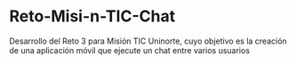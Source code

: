 # Reto-Misi-n-TIC-Chat
Desarrollo del Reto 3 para Misión TIC Uninorte, cuyo objetivo es la creación de una aplicación móvil que ejecute un chat entre varios usuarios
